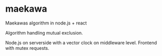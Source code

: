 # maekawa

Maekawas algorithm in node.js + react

Algorithm handling mutual exclusion.

Node.js on serverside with a vector clock on middleware level.
Frontend with mutex requests.
